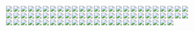 <img src="./../public/official-aws-jobs-in-cloud/1.png">
<img src="./../public/official-aws-jobs-in-cloud/2.png">
<img src="./../public/official-aws-jobs-in-cloud/3.png">
<img src="./../public/official-aws-jobs-in-cloud/4.png">
<img src="./../public/official-aws-jobs-in-cloud/5.png">
<img src="./../public/official-aws-jobs-in-cloud/6.png">
<img src="./../public/official-aws-jobs-in-cloud/7.png">
<img src="./../public/official-aws-jobs-in-cloud/8.png">
<img src="./../public/official-aws-jobs-in-cloud/9.png">
<img src="./../public/official-aws-jobs-in-cloud/10.png">
<img src="./../public/official-aws-jobs-in-cloud/11.png">
<img src="./../public/official-aws-jobs-in-cloud/12.png">
<img src="./../public/official-aws-jobs-in-cloud/13.png">
<img src="./../public/official-aws-jobs-in-cloud/14.png">
<img src="./../public/official-aws-jobs-in-cloud/15.png">
<img src="./../public/official-aws-jobs-in-cloud/16.png">
<img src="./../public/official-aws-jobs-in-cloud/17.png">
<img src="./../public/official-aws-jobs-in-cloud/18.png">
<img src="./../public/official-aws-jobs-in-cloud/19.png">
<img src="./../public/official-aws-jobs-in-cloud/20.png">
<img src="./../public/official-aws-jobs-in-cloud/21.png">
<img src="./../public/official-aws-jobs-in-cloud/22.png">
<img src="./../public/official-aws-jobs-in-cloud/23.png">
<img src="./../public/official-aws-jobs-in-cloud/24.png">
<img src="./../public/official-aws-jobs-in-cloud/25.png">
<img src="./../public/official-aws-jobs-in-cloud/26.png">
<img src="./../public/official-aws-jobs-in-cloud/27.png">
<img src="./../public/official-aws-jobs-in-cloud/28.png">
<img src="./../public/official-aws-jobs-in-cloud/29.png">
<img src="./../public/official-aws-jobs-in-cloud/30.png">
<img src="./../public/official-aws-jobs-in-cloud/31.png">
<img src="./../public/official-aws-jobs-in-cloud/32.png">
<img src="./../public/official-aws-jobs-in-cloud/33.png">
<img src="./../public/official-aws-jobs-in-cloud/34.png">
<img src="./../public/official-aws-jobs-in-cloud/35.png">
<img src="./../public/official-aws-jobs-in-cloud/36.png">
<img src="./../public/official-aws-jobs-in-cloud/37.png">
<img src="./../public/official-aws-jobs-in-cloud/38.png">
<img src="./../public/official-aws-jobs-in-cloud/39.png">
<img src="./../public/official-aws-jobs-in-cloud/40.png">
<img src="./../public/official-aws-jobs-in-cloud/41.png">
<img src="./../public/official-aws-jobs-in-cloud/42.png">
<img src="./../public/official-aws-jobs-in-cloud/43.png">
<img src="./../public/official-aws-jobs-in-cloud/44.png">
<img src="./../public/official-aws-jobs-in-cloud/45.png">
<img src="./../public/official-aws-jobs-in-cloud/46.png">
<img src="./../public/official-aws-jobs-in-cloud/47.png">
<img src="./../public/official-aws-jobs-in-cloud/48.png">
<img src="./../public/official-aws-jobs-in-cloud/49.png">
<img src="./../public/official-aws-jobs-in-cloud/50.png">
<img src="./../public/official-aws-jobs-in-cloud/51.png">
<img src="./../public/official-aws-jobs-in-cloud/52.png">
<img src="./../public/official-aws-jobs-in-cloud/53.png">
<img src="./../public/official-aws-jobs-in-cloud/54.png">
<img src="./../public/official-aws-jobs-in-cloud/55.png">
<img src="./../public/official-aws-jobs-in-cloud/56.png">
<img src="./../public/official-aws-jobs-in-cloud/57.png">
<img src="./../public/official-aws-jobs-in-cloud/58.png">
<img src="./../public/official-aws-jobs-in-cloud/59.png">
<img src="./../public/official-aws-jobs-in-cloud/60.png">
<img src="./../public/official-aws-jobs-in-cloud/61.png">
<img src="./../public/official-aws-jobs-in-cloud/62.png">
<img src="./../public/official-aws-jobs-in-cloud/63.png">
<img src="./../public/official-aws-jobs-in-cloud/64.png">
<img src="./../public/official-aws-jobs-in-cloud/65.png">
<img src="./../public/official-aws-jobs-in-cloud/66.png">
<img src="./../public/official-aws-jobs-in-cloud/67.png">
<img src="./../public/official-aws-jobs-in-cloud/68.png">
<img src="./../public/official-aws-jobs-in-cloud/69.png">
<img src="./../public/official-aws-jobs-in-cloud/70.png">
<img src="./../public/official-aws-jobs-in-cloud/71.png">
<img src="./../public/official-aws-jobs-in-cloud/72.png">
<img src="./../public/official-aws-jobs-in-cloud/73.png">
